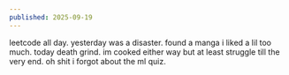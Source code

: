 ```yaml
---
published: 2025-09-19
---
```


leetcode all day. yesterday was a disaster. found a manga i liked a lil too much. today death grind. im cooked either way but at least struggle till the very end. oh shit i forgot about the ml quiz.